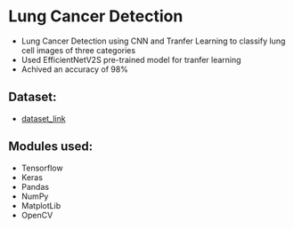 
# Lung Cancer Detection
- Lung Cancer Detection using CNN and Tranfer Learning to classify lung cell images of three categories
- Used EfficientNetV2S pre-trained model for tranfer learning
- Achived an accuracy of 98%

## Dataset: 
- [dataset_link](https://www.kaggle.com/datasets/andrewmvd/lung-and-colon-cancer-histopathological-images)

## Modules used:
- Tensorflow
- Keras
- Pandas
- NumPy
- MatplotLib
- OpenCV


